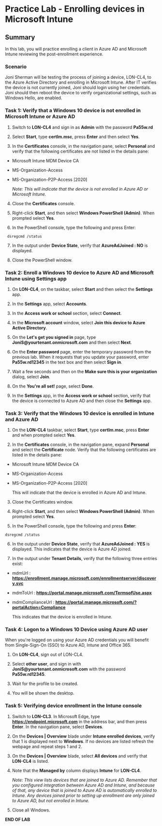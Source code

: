 # Practice Lab - Enrolling devices in Microsoft Intune

## Summary

In this lab, you will practice enrolling a client in Azure AD and Microsoft Intune reviewing the post-enrollment experience.

### Scenario

Joni Sherman will be testing the process of joining a device, LON-CL4, to the Azure Active Directory and enrolling in Microsoft Intune. After IT verifies the device is not currently joined, Joni should login using her credentials. 
Joni should then reboot the device to verify organizational settings, such as Windows Hello, are enabled. 

### Task 1: Verify that a Windows 10 device is not enrolled in Microsoft Intune or Azure AD

1.  Switch to **LON-CL4** and sign in as **Admin** with the password
    **Pa55w.rd**

2.  Select **Start**, type **certlm.msc**, press **Enter** and then select **Yes**.

3.  In the **Certificates** console, in the navigation pane, select **Personal**
    and verify that the following certificates are not listed in the details
    pane:

-   Microsoft Intune MDM Device CA

-   MS-Organization-Access

-   MS-Organization-P2P-Access \[2020\]

    _Note: This will indicate that the device is not enrolled in Azure AD or Microsoft Intune._

4.  Close the **Certificates** console.

5.  Right-click **Start**, and then select **Windows PowerShell (Admin)**. When
    prompted select **Yes**.

6.  In the PowerShell console, type the following and press Enter:
```
 dsregcmd /status

```
7.  In the output under **Device State**, verify that **AzureAdJoined : NO** is
    displayed.

8.  Close the PowerShell window.

### Task 2: Enroll a Windows 10 device to Azure AD and Microsoft Intune using Settings app

1.  On **LON-CL4**, on the taskbar, select **Start** and then select the
    **Settings** app.

2.  In the **Settings** app, select **Accounts**.

3.  In the **Access work or school** section, select **Connect**.

4.  In the **Microsoft account** window, select **Join this device to Azure Active Directory**.

5.  On the **Let's get you signed in** page, type **JoniS\@yourtenant.onmicrosoft.com** and then select
    **Next**.

6.  On the **Enter password** page, enter the temporary password from the
    previous lab. When it requests that you update your password, enter
    **Pa55w.rd12345** in the text box and then select **Sign in**.

7.  Wait a few seconds and then on the **Make sure this is your organization** dialog, select **Join**.

8.  On the **You're all set!** page, select **Done**.

9.  In the **Settings** app, in the **Access work or school** section, verify
    that the device is connected to Azure AD and then close the **Settings**
    app.



### Task 3: Verify that the Windows 10 device is enrolled in Intune and Azure AD

1.  On the **LON-CL4** taskbar, select **Start**, type **certlm.msc**, press
    **Enter** and when prompted select **Yes**.

2.  In the **Certificates** console, in the navigation pane, expand **Personal**
    and select the **Certificate** node. Verify that the following certificates
    are listed in the details pane:

-   Microsoft Intune MDM Device CA

-   MS-Organization-Access

-   MS-Organization-P2P-Access \[2020\]

    This will indicate that the device is enrolled in Azure AD and Intune.

3.  Close the Certificates window.

4.  Right-click **Start**, and then select **Windows PowerShell (Admin)**. When
    prompted select **Yes**.

5.  In the PowerShell console, type the following and press **Enter**: 
```
dsregcmd /status
```

6.  In the output under **Device State**, verify that **AzureAdJoined : YES** is
    displayed. This indicates that the device is Azure AD joined.

7.  In the output under **Tenant Details**, verify that the following three entries
    exist:

-   mdmUrl :
    **https://enrollment.manage.microsoft.com/enrollmentserver/discovery.svc**

-   mdmToUrl : **https://portal.manage.microsoft.com/TermsofUse.aspx**

-   mdmComplianceUrl : **https://portal.manage.microsoft.com/?portalAction=Compliance**

    This indicates that the device is enrolled in Intune.

### Task 4: Logon to a Windows 10 Device using Azure AD user

When you're logged on using your Azure AD credentials you will benefit from
Single-Sign-On (SSO) to Azure AD, Intune and Office 365.

1.  On **LON-CL4**, sign out of LON-CL4.

2.  Select **other user**, and sign in with **JoniS\@yourtenant.onmicrosoft.com** with the password **Pa55w.rd12345**.

3.  Wait for the profile to be created.

4.  You will be shown the desktop.

### Task 5: Verifying device enrollment in the Intune console

1.  Switch to **LON-CL3**. In Microsoft Edge, type **https://endpoint.microsoft.com** in the 
    address bar, and then press **Enter**. In the navigation pane, select **Devices**.

2.  On the **Devices | Overview** blade under **Intune enrolled devices**, verify that 1 is
    displayed next to **Windows**. If no devices are listed refresh the webpage
    and repeat steps 1 and 2.

3.  On the **Devices | Overview** blade, select **All devices** and verify that **LON-CL4**
    is listed.

4.  Note that the **Managed by** column displays **Intune** for **LON-CL4**.  
    
    _Note: This view lists devices that are joined to Azure AD. Remember that you
    configured integration between Azure AD and Intune, and because of that, any
    device that is joined to Azure AD is automatically enrolled to Intune. Any devices
    joined prior to setting up enrollment are only joined to Azure AD, but not enrolled
    in Intune._

5.  Close all Windows.

**END OF LAB**
